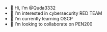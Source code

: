- 👋 Hi, I’m @Quda3332
- 👀 I’m interested in cybersecurity RED TEAM
- 🌱 I’m currently learning OSCP
- 💞️ I’m looking to collaborate on PEN200



<!---
Quda3332/Quda3332 is a ✨ special ✨ repository because its `README.md` (this file) appears on your GitHub profile.
You can click the Preview link to take a look at your changes.
--->
